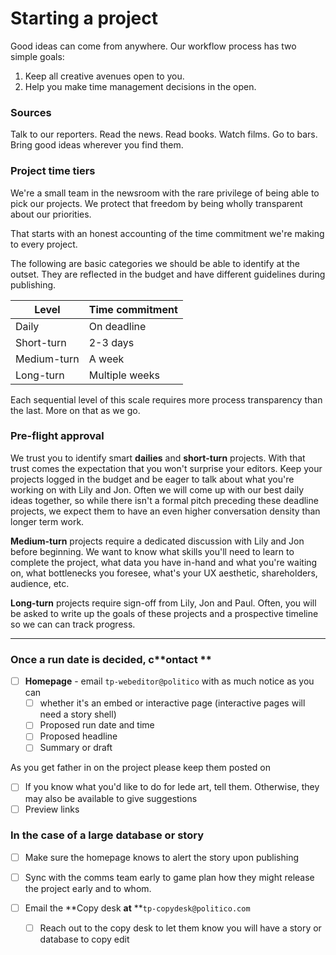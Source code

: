 # Starting a project

Good ideas can come from anywhere. Our workflow process has two simple goals:

 1. Keep all creative avenues open to you.
 2. Help you make time management decisions in the open.


### Sources

Talk to our reporters. Read the news. Read books. Watch films. Go to bars. Bring good ideas wherever you find them.

### Project time tiers

We're a small team in the newsroom with the rare privilege of being able to pick our projects. We protect that freedom by being wholly transparent about our priorities.

That starts with an honest accounting of the time commitment we're making to every project.

The following are basic categories we should be able to identify at the outset. They are reflected in the budget and have different guidelines during publishing.

| Level  | Time commitment  |
|---|---|
| Daily   | On deadline  |
| Short-turn  | 2-3 days  |
| Medium-turn  | A week  |
| Long-turn  | Multiple weeks  |

Each sequential level of this scale requires more process transparency than the last. More on that as we go.


### Pre-flight approval

We trust you to identify smart **dailies** and **short-turn** projects. With that trust comes the expectation that you won't surprise your editors. Keep your projects logged in the budget and be eager to talk about what you're working on with Lily and Jon. Often we will come up with our best daily ideas together, so while there isn't a formal pitch preceding these deadline projects, we expect them to have an even higher conversation density than longer term work.

**Medium-turn** projects require a dedicated discussion with Lily and Jon before beginning. We want to know what skills you'll need to learn to complete the project, what data you have in-hand and what you're waiting on, what bottlenecks you foresee, what's your UX aesthetic, shareholders, audience, etc.

**Long-turn** projects require sign-off from Lily, Jon and Paul. Often, you will be asked to write up the goals of these projects and a prospective timeline so we can can track progress.


---

### Once a run date is decided, c**ontact **

* [ ] **Homepage** - email `tp-webeditor@politico` with as much notice as you can
  * [ ] whether it's an embed or interactive page \(interactive pages will need a story shell\)
  * [ ] Proposed run date and time
  * [ ] Proposed headline
  * [ ] Summary or draft

As you get father in on the project please keep them posted on

* [ ] If you know what you'd like to do for lede art, tell them. Otherwise, they may also be available to give suggestions
* [ ] Preview links

### **In the case of a large database or story**

* [ ] Make sure the homepage knows to alert the story upon publishing
* [ ] Sync with the comms team early to game plan how they might release the project early and to whom.

* [ ] Email the **Copy desk **at** **`tp-copydesk@politico.com`

  * [ ] Reach out to the copy desk to let them know you will have a story or database to copy edit 



